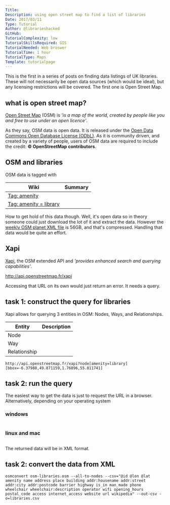 ```yaml
---
Title: 
Description: using open street map to find a list of libraries
Date: 2017/03/11
Type: Tutorial
Author: @librarieshacked
GitHub:
TutorialComplexity: low
TutorialSkillsRequired: GIS
TutorialNeeded: Web broswer
TutorialTime: 1 hour
TutorialType: Maps
Template: tutorialpage
---
```


This is the first in a series of posts on finding data listings of UK libraries.  These will not necessarily be open data sources (which would be ideal), but any licensing restrictions will be covered.  The first one is Open Street Map.

## what is open street map?

[Open Street Map](https://www.openstreetmap.org/) (OSM) is *'is a map of the world, created by people like you and free to use under an open licence'*.

As they say, OSM data is open data.  It is released under the [Open Data Commons Open Database License (ODbL)](https://opendatacommons.org/licenses/odbl/).  As it is community driven, and created by a variety of people, users of OSM data are required to include the credit: **&copy; OpenStreetMap contributors**.

## OSM and libraries

OSM data is tagged with 

| Wiki | Summary |
| ---- | ------- |
| [Tag: amenity]() |  |
| [Tag: amenity = library](http://wiki.openstreetmap.org/wiki/Tag:amenity%3Dlibrary) |  |

How to get hold of this data though.  Well, it's open data so in theory someone could just download the lot of it and extract the data.  However the [weekly OSM planet XML file](http://planet.openstreetmap.org/) is 56GB, and that's compressed.  Handling that data would be quite an effort.

## Xapi

[Xapi](https://wiki.openstreetmap.org/wiki/XAPI), the OSM extended API and *'provides enhanced search and querying capabilities'*.

http://api.openstreetmap.fr/xapi

Accessing that URL on its own would just return an error.  It needs a query.

## task 1: construct the query for libraries

Xapi allows for querying 3 entities in OSM: Nodes, Ways, and Relationships.

| Entity | Description |
| ------ | ----------- |
| Node |  |
| Way |  |
| Relationship |  |



```
http://api.openstreetmap.fr/xapi?node[amenity=library][bbox=-6.37988,49.871159,1.76896,55.811741]
```

## task 2: run the query

The easiest way to get the data is just to request the URL in a browser.  Alternatively, depending on your operating system

### windows

```

```

### linux and mac

```

```

The returned data will be in XML format.  

## task 2: convert the data from XML




```
osmconvert osm-libraries.osm --all-to-nodes --csv="@id @lon @lat amenity name address place building addr:housename addr:street addr:city addr:postcode barrier highway is_in man_made phone wheelchair wheelchair:description operator wifi opening_hours postal_code access internet_access website url wikipedia" --out-csv -o=libraries.csv
```

